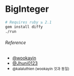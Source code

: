 BigInteger
========

```bash
# Requires ruby ≥ 2.1
gem install diffy
./run
```

###### Reference
- [@wookayin](https://www.snucse.org/156333)
- [@Jhuni0123](https://github.com/Jhuni0123/DSHWTC/tree/master/HW1)
- <small>@kalaluthien (wookayin 것과 동일)</small>
